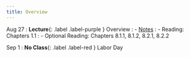 ```yaml
---
title: Overview
---
```


Aug 27
: **Lecture**{: .label .label-purple } Overview
: - [Notes](../assets/posted/lec1.pdf)
: - Reading: Chapters 1.1
: - Optional Reading: Chapters 8.1.1, 8.1.2, 8.2.1, 8.2.2

Sep 1
: **No Class**{: .label .label-red } Labor Day
